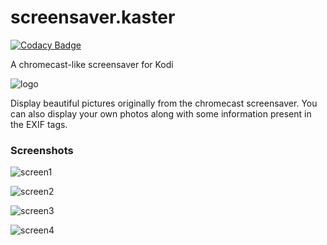 # screensaver.kaster
[![Codacy Badge](https://api.codacy.com/project/badge/Grade/6747d411d1d14e9db36bba76ee64aca4)](https://www.codacy.com/app/92enen/screensaver.kaster?utm_source=github.com&amp;utm_medium=referral&amp;utm_content=enen92/screensaver.kaster&amp;utm_campaign=Badge_Grade)

A chromecast-like screensaver for Kodi

![logo](https://github.com/enen92/screensaver.kaster/raw/master/resources/images/icon.png)

Display beautiful pictures originally from the chromecast screensaver. You can also display your own photos along with some information present in the EXIF tags.

### Screenshots

![screen1](https://github.com/enen92/screensaver.kaster/raw/master/resources/images/screenshot-1.png)

![screen2](https://github.com/enen92/screensaver.kaster/raw/master/resources/images/screenshot-2.png)

![screen3](https://github.com/enen92/screensaver.kaster/raw/master/resources/images/screenshot-3.png)

![screen4](https://github.com/enen92/screensaver.kaster/raw/master/resources/images/screenshot-4.png)


